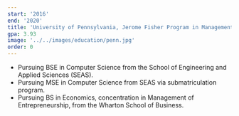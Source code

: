 ```yaml
---
start: '2016'
end: '2020'
title: 'University of Pennsylvania, Jerome Fisher Program in Management and Technology (M&T)'
gpa: 3.93
image: '../../images/education/penn.jpg'
order: 0
---
```


- Pursuing BSE in Computer Science from the School of Engineering and Applied Sciences (SEAS).
- Pursuing MSE in Computer Science from SEAS via submatriculation program.
- Pursuing BS in Economics, concentration in Management of Entrepreneurship, from the Wharton School of Business.

